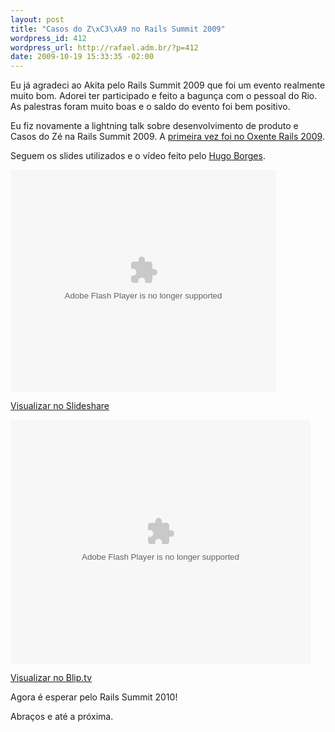 ```yaml
--- 
layout: post
title: "Casos do Z\xC3\xA9 no Rails Summit 2009"
wordpress_id: 412
wordpress_url: http://rafael.adm.br/?p=412
date: 2009-10-19 15:33:35 -02:00
---
```

Eu já agradeci ao Akita pelo Rails Summit 2009 que foi um evento realmente muito bom. Adorei ter participado e feito a bagunça com o pessoal do Rio. As palestras foram muito boas e o saldo do evento foi bem positivo.

Eu fiz novamente a lightning talk sobre desenvolvimento de produto e Casos do Zé na Rails Summit 2009. A <a href="http://rafael.adm.br/p/casos-do-ze-na-desconferencia-do-oxente-rails-2009/">primeira vez foi no Oxente Rails 2009</a>.

Seguem os slides utilizados e o vídeo feito pelo <a href="http://twitter.com/agaelebe">Hugo Borges</a>.

<object style="margin:0px" classid="clsid:d27cdb6e-ae6d-11cf-96b8-444553540000" width="425" height="355" codebase="http://download.macromedia.com/pub/shockwave/cabs/flash/swflash.cab#version=6,0,40,0"><param name="allowFullScreen" value="true" /><param name="allowScriptAccess" value="always" /><param name="src" value="http://static.slidesharecdn.com/swf/ssplayer2.swf?doc=rafaellima-railssummit2009-091019132703-phpapp01&amp;rel=0&amp;stripped_title=casos-do-z-rails-summit-2009" /><param name="allowfullscreen" value="true" /><embed style="margin:0px" type="application/x-shockwave-flash" width="425" height="355" src="http://static.slidesharecdn.com/swf/ssplayer2.swf?doc=rafaellima-railssummit2009-091019132703-phpapp01&amp;rel=0&amp;stripped_title=casos-do-z-rails-summit-2009" allowscriptaccess="always" allowfullscreen="true"></embed></object>

<a title="Casos do Zé - Rails Summit 2009" href="http://www.slideshare.net/rafael_lima/casos-do-z-rails-summit-2009">Visualizar no Slideshare</a>

<object classid="clsid:d27cdb6e-ae6d-11cf-96b8-444553540000" width="480" height="390" codebase="http://download.macromedia.com/pub/shockwave/cabs/flash/swflash.cab#version=6,0,40,0"><param name="src" value="http://blip.tv/play/AYGn7EoC" /><param name="allowfullscreen" value="true" /><embed type="application/x-shockwave-flash" width="480" height="390" src="http://blip.tv/play/AYGn7EoC" allowfullscreen="true"></embed></object>

<a title="Casos do Zé - Rails Summit 2009" href="http://blip.tv/file/2730042/">Visualizar no Blip.tv</a>

Agora é esperar pelo Rails Summit 2010!

Abraços e até a próxima.
